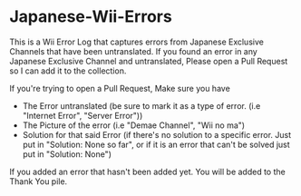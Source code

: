 # Japanese-Wii-Errors

This is a Wii Error Log that captures errors from Japanese Exclusive Channels that have been untranslated. 
If you found an error in any Japanese Exclusive Channel and untranslated, Please open a Pull Request so I can add it to the collection.

If you're trying to open a Pull Request, Make sure you have
- The Error untranslated (be sure to mark it as a type of error. (i.e "Internet Error", "Server Error"))
- The Picture of the error (i.e "Demae Channel", "Wii no ma")
- Solution for that said Error (if there's no solution to a specific error. Just put in "Solution: None so far", or if it is an error that can't be solved just put in "Solution: None")

If you added an error that hasn't been added yet. You will be added to the Thank You pile.
